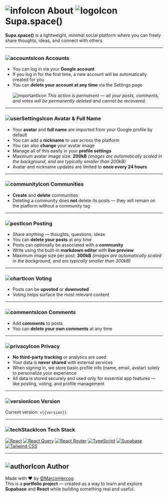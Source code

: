 # ![infoIcon](/icons/infoIcon.svg) About ![logoIcon](/icons/logoIcon.svg) Supa.space()

**Supa.space()** is a lightweight, minimal social platform where you can freely share thoughts, ideas, and connect with others.

---

### ![accountsIcon](/icons/accountsIcon.svg) Accounts

- You can log in via your **Google account**
- If you log in for the first time, a new account will be automatically created for you
- You can **delete your account at any time** via the Settings page  
  </br>![importantIcon](/icons/importantIcon.svg) _This action is permanent — all your posts, comments, and votes will be permanently deleted and cannot be recovered._

---

### ![userSettingsIcon](/icons/userSettingsIcon.svg) Avatar & Full Name

- Your **avatar** and **full name** are imported from your Google profile by default
- You can add a **nickname** to use across the platform
- You can also **change** your avatar image
- Manage all of this easily in your **profile settings**
- Maximum avatar image size: **200kB** _(images are automatically scaled in the background, and are typically smaller than 200kB)_
- Avatar and nickname updates are limited to **once every 24 hours**

---

### ![communityIcon](/icons/communityIcon.svg) Communities

- **Create** and **delete** communities
- Deleting a community does **not** delete its posts — they will remain on the platform without a community tag

---

### ![postIcon](/icons/postIcon.svg) Posting

- Share anything — thoughts, questions, ideas
- You can **delete your posts** at any time
- Posts can optionally be associated with a **community**
- Write using the built-in **markdown editor** with **live preview**
- Maximum image size per post: **300kB** _(images are automatically scaled in the background, and are typically smaller than 300kB)_

---

### ![chartIcon](/icons/chartIcon.svg) Voting

- Posts can be **upvoted** or **downvoted**
- Voting helps surface the most relevant content

---

### ![commentsIcon](/icons/commentsIcon.svg) Comments

- Add **comments** to posts
- You can **delete your own comments** at any time

---

### ![privacyIcon](/icons/privacyIcon.svg) Privacy

- **No third-party tracking** or analytics are used
- Your data is **never shared** with external services
- When signing in, we store basic profile info (name, email, avatar) solely to personalize your experience
- All data is stored securely and used only for essential app features — like posting, voting, and profile management

---

### ![versionIcon](/icons/versionIcon.svg) Version

Current version: `v{{version}}`

---

### ![techStackIcon](/icons/techStackIcon.svg) Tech Stack

[![React](https://img.shields.io/badge/React-20232A?style=for-the-badge&logo=react&logoColor=61DAFB)](https://reactjs.org/)
[![React Query](https://img.shields.io/badge/React_Query-FF4154?style=for-the-badge&logo=react-query&logoColor=white)](https://tanstack.com/query)
[![React Router](https://img.shields.io/badge/React_Router-CA4245?style=for-the-badge&logo=react-router&logoColor=white)](https://reactrouter.com/)
[![TypeScript](https://img.shields.io/badge/TypeScript-3178C6?style=for-the-badge&logo=typescript&logoColor=white)](https://www.typescriptlang.org/)
[![Supabase](https://img.shields.io/badge/Supabase-3ECF8E?style=for-the-badge&logo=supabase&logoColor=white)](https://supabase.com/)
[![Tailwind CSS](https://img.shields.io/badge/Tailwind_CSS-06B6D4?style=for-the-badge&logo=tailwind-css&logoColor=white)](https://tailwindcss.com/)

---

## ![authorIcon](/icons/MHIcon.ico) Author

Made with ❤️ by [@MarcinHercog](https://marcin-hercog.netlify.app/)  
This is a **portfolio project** — created as a way to learn and explore **Supabase** and **React** while building something real and useful.
